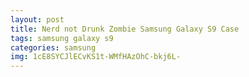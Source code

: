 ```yaml
---
layout: post
title: Nerd not Drunk Zombie Samsung Galaxy S9 Case
tags: samsung galaxy s9
categories: samsung
img: 1cE8SYCJlECvKS1t-WMfHAzOhC-bkj6L-
---
```

